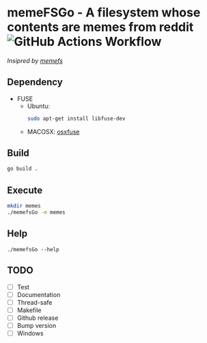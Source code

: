 # memeFSGo - A filesystem whose contents are memes from reddit ![GitHub Actions Workflow](https://github.com/plsmaop/memeFSGo/workflows/CI/badge.svg)
*Insipred by [memefs](https://github.com/svenstaro/memefs)*

## Dependency
- FUSE
  - Ubuntu: 
    ```bash
    sudo apt-get install libfuse-dev
    ```
  - MACOSX: [osxfuse](https://osxfuse.github.io/)

## Build
```bash
go build .
```

## Execute
```bash
mkdir memes
./memefsGo -m memes
```

## Help
```
./memefsGo --help
```

## TODO
- [ ] Test
- [ ] Documentation
- [ ] Thread-safe
- [ ] Makefile
- [ ] Github release
- [ ] Bump version
- [ ] Windows
